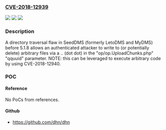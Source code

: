 ### [CVE-2018-12939](https://cve.mitre.org/cgi-bin/cvename.cgi?name=CVE-2018-12939)
![](https://img.shields.io/static/v1?label=Product&message=n%2Fa&color=blue)
![](https://img.shields.io/static/v1?label=Version&message=n%2Fa&color=blue)
![](https://img.shields.io/static/v1?label=Vulnerability&message=n%2Fa&color=brighgreen)

### Description

A directory traversal flaw in SeedDMS (formerly LetoDMS and MyDMS) before 5.1.8 allows an authenticated attacker to write to (or potentially delete) arbitrary files via a .. (dot dot) in the "op/op.UploadChunks.php" "qquuid" parameter.  NOTE: this can be leveraged to execute arbitrary code by using CVE-2018-12940.

### POC

#### Reference
No PoCs from references.

#### Github
- https://github.com/dhn/dhn

